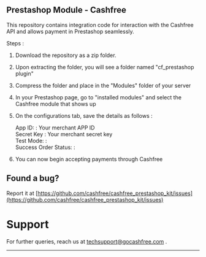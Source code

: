 ## Prestashop Module -  Cashfree

This repository contains integration code for interaction with the Cashfree API and allows payment in Prestashop seamlessly. 

Steps :

1. Download the repository as a zip folder.

2. Upon extracting the folder, you will see a folder named "cf_prestashop plugin"

3. Compress the folder and place in the "Modules" folder of your server

4. In your Prestashop page, go to "installed modules" and select the Cashfree module that shows up

5. On the configurations tab, save the details as follows :
    
    App ID: : Your merchant APP ID <br/>
    Secret Key : Your merchant secret key <br/>
    Test Mode: : <br/>
    Success Order Status: : <br/>
    


6. You can now begin accepting payments through Cashfree

## Found a bug?

Report it at [https://github.com/cashfree/cashfree_prestashop_kit/issues](https://github.com/cashfree/cashfree_prestashop_kit/issues)

# Support

For further queries, reach us at techsupport@gocashfree.com .

********************************************************************************** 
